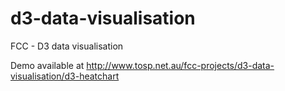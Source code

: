 # d3-data-visualisation
FCC - D3 data visualisation

Demo available at http://www.tosp.net.au/fcc-projects/d3-data-visualisation/d3-heatchart
